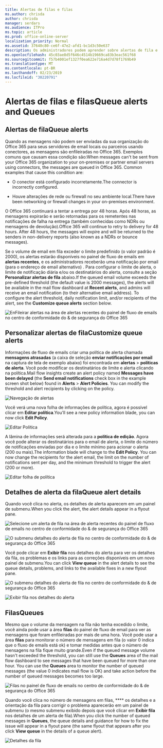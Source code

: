 ```yaml
---
title: Alertas de filas e filas
ms.author: chrisda
author: chrisda
manager: serdars
ms.audience: ITPro
ms.topic: article
ms.prod: office-online-server
localization_priority: Normal
ms.assetid: 37640c80-ce6f-47e2-afd1-bc1d3c50e637
description: Os administradores podem aprender sobre alertas de fila e filas no painel de fluxo de emails no centro de conformidade do & de segurança do Office 365.
ms.openlocfilehash: 45c03ae8d5f646c4514b19669ca83b3eac561f68
ms.sourcegitcommit: f57b4001ef1327f0ea622e716a4d7d78f1769b49
ms.translationtype: MT
ms.contentlocale: pt-BR
ms.lasthandoff: 02/23/2019
ms.locfileid: "30220791"
---
```

# <a name="queue-alerts-and-queues"></a><span data-ttu-id="a8c74-103">Alertas de filas e filas</span><span class="sxs-lookup"><span data-stu-id="a8c74-103">Queue alerts and Queues</span></span>

## <a name="queue-alerts"></a><span data-ttu-id="a8c74-104">Alertas de fila</span><span class="sxs-lookup"><span data-stu-id="a8c74-104">Queue alerts</span></span>

<span data-ttu-id="a8c74-p101">Quando as mensagens não podem ser enviadas da sua organização do Office 365 para seus servidores de email locais ou parceiros usando conectores, as mensagens são enfileiradas no Office 365. Exemplos comuns que causam essa condição são:</span><span class="sxs-lookup"><span data-stu-id="a8c74-p101">When messages can't be sent from your Office 365 organization to your on-premises or partner email servers using connectors, the messages are queued in Office 365. Common examples that cause this condition are:</span></span>

- <span data-ttu-id="a8c74-107">O conector está configurado incorretamente.</span><span class="sxs-lookup"><span data-stu-id="a8c74-107">The connector is incorrectly configured.</span></span>

- <span data-ttu-id="a8c74-108">Houve alterações de rede ou firewall no seu ambiente local.</span><span class="sxs-lookup"><span data-stu-id="a8c74-108">There have been networking or firewall changes in your on-premises environment.</span></span>

<span data-ttu-id="a8c74-p102">O Office 365 continuará a tentar a entrega por 48 horas. Após 48 horas, as mensagens expirarão e serão retornadas para os remetentes nas notificações de falha na entrega (também conhecidas como NDRs ou mensagens de devolução).</span><span class="sxs-lookup"><span data-stu-id="a8c74-p102">Office 365 will continue to retry to delivery for 48 hours. After 48 hours, the messages will expire and will be returned to the senders in non-delivery reports (also known as a NDRs or bounce messages).</span></span>

<span data-ttu-id="a8c74-p103">Se o volume de email em fila exceder o limite predefinido (o valor padrão é 2000), os alertas estarão disponíveis no painel de fluxo de emails em **alertas recentes**, e os administradores receberão uma notificação por email (para o endereço de email alternativo) . Para configurar o limite de alerta, o limite de notificação diária e/ou os destinatários do alerta, consulte a seção **Personalizar alertas de fila** abaixo.</span><span class="sxs-lookup"><span data-stu-id="a8c74-p103">If the queued email volume exceeds the pre-defined threshold (the default value is 2000 messages), the alerts will be available in the mail flow dashboard at **Recent alerts**, and admins will receive an email notification (to their alternative email address). To configure the alert threshold, daily notification limit, and/or recipients of the alert, see the **Customize queue alerts** section below.</span></span>

![EnFileirar alertas na área de alertas recentes do painel de fluxo de emails no centro de conformidade do & de segurança do Office 365](media/5fc4a51c-6118-4270-960b-c6b176ef94ae.png)

## <a name="customize-queue-alerts"></a><span data-ttu-id="a8c74-114">Personalizar alertas de fila</span><span class="sxs-lookup"><span data-stu-id="a8c74-114">Customize queue alerts</span></span>

<span data-ttu-id="a8c74-p104">Informações de fluxo de emails criar uma política de alerta chamada **mensagens atrasadas** (a caixa de seleção **enviar notificações por email** na captura de tela de exemplo abaixo) foi encontrada em **alertas** \> **políticas de alerta**. Você pode modificar os destinatários de limite e alerta clicando na política.</span><span class="sxs-lookup"><span data-stu-id="a8c74-p104">Mail flow insights create an alert policy named **Messages have been delayed** (the **Send email notifications** check box in the example screen shot below) found in **Alerts** \> **Alert Policies**. You can modify the threshold and alert recipients by clicking on the policy.</span></span>

![Navegação de alertas](media/efb95976-9e0b-484e-a2fd-093c5bc7a40f.png)

<span data-ttu-id="a8c74-118">Você verá uma nova folha de informações de política, agora é possível clicar em **Editar política**.</span><span class="sxs-lookup"><span data-stu-id="a8c74-118">You'll see a new policy information blade, you can now click **Edit Policy**.</span></span>

![Editar Política ](media/ed2aceae-3ee2-4849-a17e-87915987a7dd.png)

<span data-ttu-id="a8c74-p105">A lâmina de informações será alterada para a **política de edição**. Agora você pode alterar os destinatários para o email de alerta, o limite do número de notificações enviadas por dia e o limite mínimo para acionar o alerta (200 ou mais).</span><span class="sxs-lookup"><span data-stu-id="a8c74-p105">The information blade will change to the **Edit Policy**. You can now change the recipients for the alert email, the limit on the number of notifications sent per day, and the minimum threshold to trigger the alert (200 or more).</span></span>

![Editar folha de política](media/c657cc74-7867-474c-b2c9-dc478449f990.png)

## <a name="queue-alert-details"></a><span data-ttu-id="a8c74-123">Detalhes de alerta da fila</span><span class="sxs-lookup"><span data-stu-id="a8c74-123">Queue alert details</span></span>

<span data-ttu-id="a8c74-124">Quando você clica no alerta, os detalhes de alerta aparecem em um painel de submenu.</span><span class="sxs-lookup"><span data-stu-id="a8c74-124">When you click the alert, the alert details appear in a flyout pane.</span></span>

![Selecione um alerta de fila na área de alerta recentes do painel de fluxo de emails no centro de conformidade do & de segurança do Office 365](media/1f6b0e96-5b2c-41ef-9684-9d813b3fabe6.png)

![O submenu detalhes do alerta de fila no centro de conformidade do & de segurança do Office 365](media/105c8fff-912f-4763-8806-2740ebdecd4b.png)

<span data-ttu-id="a8c74-127">Você pode clicar em **Exibir fila** nos detalhes do alerta para ver os detalhes da fila, os problemas e os links para as correções disponíveis em um novo painel de submenu.</span><span class="sxs-lookup"><span data-stu-id="a8c74-127">You can click **View queue** in the alert details to see the queue details, problems, and links to the available fixes in a new flyout pane.</span></span>

![O submenu detalhes do alerta de fila no centro de conformidade do & de segurança do Office 365](media/8ff60955-55ef-4f32-a966-85e02cb608d1.png)

![Exibir fila nos detalhes do alerta](media/4eb088fe-5dd9-4bf4-b959-c1bb2545c515.png)

## <a name="queues"></a><span data-ttu-id="a8c74-130">Filas</span><span class="sxs-lookup"><span data-stu-id="a8c74-130">Queues</span></span>

<span data-ttu-id="a8c74-p106">Mesmo que o volume da mensagem na fila não tenha excedido o limite, você ainda pode usar a área **filas** do painel de fluxo de email para ver as mensagens que foram enfileiradas por mais de uma hora. Você pode usar a área **filas** para monitorar o número de mensagens em fila (o valor 0 indica que o fluxo de emails está ok) e tomar medidas antes que o número de mensagens na fila fique muito grande.</span><span class="sxs-lookup"><span data-stu-id="a8c74-p106">Even if the queued message volume hasn't exceeded the threshold, you can still use the **Queues** area of the mail flow dashboard to see messages that have been queued for more than one hour. You can use the **Queues** area to monitor the number of queued messages (the value 0 indicates mail flow is OK) and take action before the number of queued messages becomes too large.</span></span>

![Filas no painel de fluxo de emails no centro de conformidade do & de segurança do Office 365](media/0ef6e2ef-dd22-4363-9d4a-b20a00babc9f.png)

<span data-ttu-id="a8c74-134">Quando você clica no número de mensagens em filas, \*\*\*\* os detalhes e a orientação da fila para corrigir o problema aparecerão em um painel de submenu (o mesmo submenu exibido depois que você clicar em **Exibir fila** nos detalhes de um alerta de fila).</span><span class="sxs-lookup"><span data-stu-id="a8c74-134">When you click the number of queued messages in **Queues**, the queue details and guidance for how to fix the issue will appear in a flyout pane (the same flyout that appears after you click **View queue** in the details of a queue alert).</span></span>

![Detalhes da fila](media/4eb088fe-5dd9-4bf4-b959-c1bb2545c515.png)
